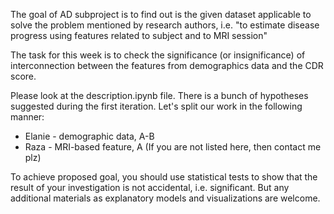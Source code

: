 The goal of AD subproject is to find out is the given dataset applicable to solve the problem mentioned by research authors, i.e. "to estimate disease progress using features related to subject and to MRI session" 

The task for this week is to check the significance (or insignificance) of interconnection between the features from demographics data and the CDR score. 

Please look at the description.ipynb file. There is a bunch of hypotheses suggested during the first iteration. Let's split our work in the following manner:

- Elanie - demographic data, A-B
- Raza - MRI-based feature, A
(If you are not listed here, then contact me plz)

To achieve proposed goal, you should use statistical tests to show that the result of your investigation is not accidental, i.e. significant. But any additional materials as explanatory models and visualizations are welcome.